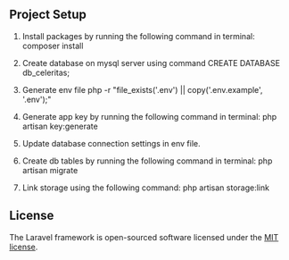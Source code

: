 ## Project Setup

1. Install packages by running the following command in terminal: 
    composer install

2. Create database on mysql server using command
    CREATE DATABASE db_celeritas;

3. Generate env file
    php -r "file_exists('.env') || copy('.env.example', '.env');"

4. Generate app key by running the following command in terminal:
    php artisan key:generate

5. Update database connection settings in env file.

6. Create db tables by running the following command in terminal:
    php artisan migrate

7. Link storage using the following command:
    php artisan storage:link



## License

The Laravel framework is open-sourced software licensed under the [MIT license](https://opensource.org/licenses/MIT).
